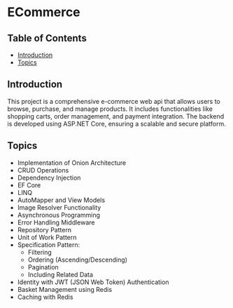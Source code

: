 # ECommerce

## Table of Contents
- [Introduction](#introduction)
- [Topics](#topics)
  
## Introduction
This project is a comprehensive e-commerce web api that allows users to browse, purchase, and manage products. It includes functionalities like  shopping carts, order management, and payment integration. The backend is developed using ASP.NET Core, ensuring a scalable and secure platform.

## Topics
- Implementation of Onion Architecture  
- CRUD Operations  
- Dependency Injection  
- EF Core 
- LINQ
- AutoMapper and View Models  
- Image Resolver Functionality  
- Asynchronous Programming  
- Error Handling Middleware  
- Repository Pattern  
- Unit of Work Pattern  
- Specification Pattern:  
  - Filtering  
  - Ordering (Ascending/Descending)  
  - Pagination  
  - Including Related Data  
- Identity with JWT (JSON Web Token) Authentication  
- Basket Management using Redis  
- Caching with Redis
